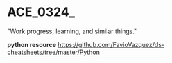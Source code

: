 # ACE_0324_
"Work progress, learning, and similar things."

**python resource**
https://github.com/FavioVazquez/ds-cheatsheets/tree/master/Python
